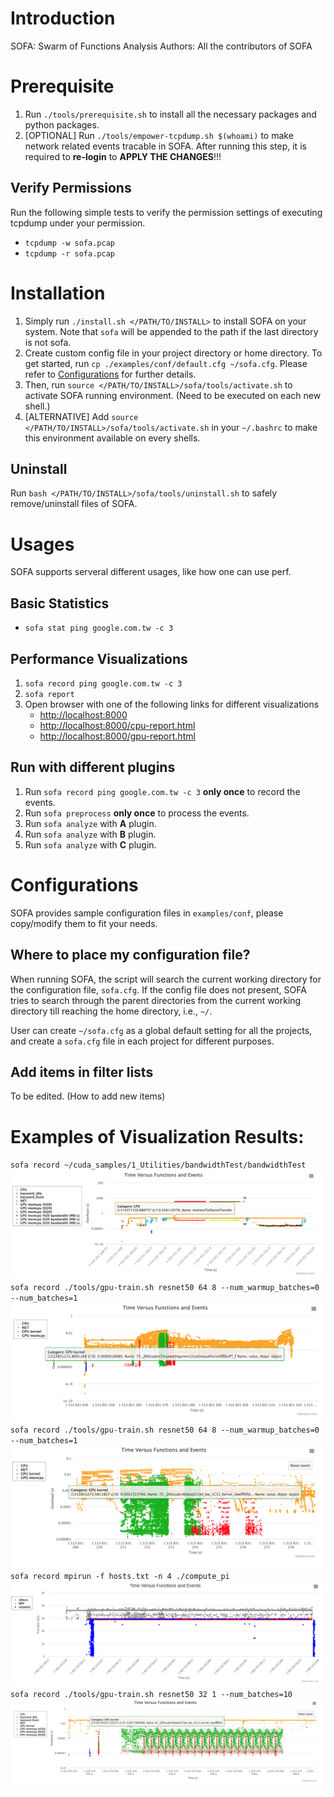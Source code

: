 # Introduction
SOFA: Swarm of Functions Analysis
Authors: All the contributors of SOFA

# Prerequisite
1. Run `./tools/prerequisite.sh` to install all the necessary packages and python packages.
2. [OPTIONAL] Run `./tools/empower-tcpdump.sh $(whoami)` to make network related events tracable in SOFA. After running this step, it is required to __re-login__ to __APPLY THE CHANGES__!!!

## Verify Permissions
Run the following simple tests to verify the permission settings of executing tcpdump under your permission.
* `tcpdump -w sofa.pcap`
* `tcpdump -r sofa.pcap`

# Installation

1. Simply run `./install.sh </PATH/TO/INSTALL>` to install SOFA on your system. Note that `sofa` will be appended to the path if the last directory is not sofa.
2. Create custom config file in your project directory or home directory. To get started, run `cp ./examples/conf/default.cfg ~/sofa.cfg`. Please refer to [Configurations](#configurations) for further details.
3. Then, run `source </PATH/TO/INSTALL>/sofa/tools/activate.sh` to activate SOFA running environment. (Need to be executed on each new shell.)
4. [ALTERNATIVE] Add `source </PATH/TO/INSTALL>/sofa/tools/activate.sh` in your `~/.bashrc` to make this environment available on every shells.

## Uninstall
Run `bash </PATH/TO/INSTALL>/sofa/tools/uninstall.sh` to safely remove/uninstall files of SOFA.

# Usages
SOFA supports serveral different usages, like how one can use perf.

## Basic Statistics
* `sofa stat ping google.com.tw -c 3`

## Performance Visualizations
1. `sofa record ping google.com.tw -c 3`
2. `sofa report`
3. Open browser with one of the following links for different visualizations
    * [http://localhost:8000](http://localhost:8000)
    * [http://localhost:8000/cpu-report.html](http://localhost:8000/cpu-report.html)
    * [http://localhost:8000/gpu-report.html](http://localhost:8000/gpu-report.html)

## Run with different __plugins__
1. Run `sofa record ping google.com.tw -c 3` __only once__ to record the events.
2. Run `sofa preprocess` __only once__ to process the events.
3. Run `sofa analyze` with __A__ plugin.
4. Run `sofa analyze` with __B__ plugin.
5. Run `sofa analyze` with __C__ plugin.


# Configurations

SOFA provides sample configuration files in `examples/conf`, please copy/modify them to fit your needs.

## Where to place my configuration file?
When running SOFA, the script will search the current working directory for the configuration file, `sofa.cfg`.
If the config file does not present, SOFA tries to search through the parent directories from the current working directory till reaching the home directory, i.e., `~/`.

User can create `~/sofa.cfg` as a global default setting for all the projects, and create a `sofa.cfg` file in each project for different purposes.

## Add items in filter lists
To be edited. (How to add new items)


# Examples of Visualization Results:
`sofa record ~/cuda_samples/1_Utilities/bandwidthTest/bandwidthTest`
![Alt text](./figures/demo0.png)
`sofa record ./tools/gpu-train.sh resnet50 64 8 --num_warmup_batches=0 --num_batches=1`
![Alt text](./figures/demo1.png)
`sofa record ./tools/gpu-train.sh resnet50 64 8 --num_warmup_batches=0 --num_batches=1`
![Alt text](./figures/demo2.png)
`sofa record mpirun -f hosts.txt -n 4 ./compute_pi`
![Alt text](./figures/demo3.png)
`sofa record ./tools/gpu-train.sh resnet50 32 1 --num_batches=10`
![Alt text](./figures/demo4.png)
